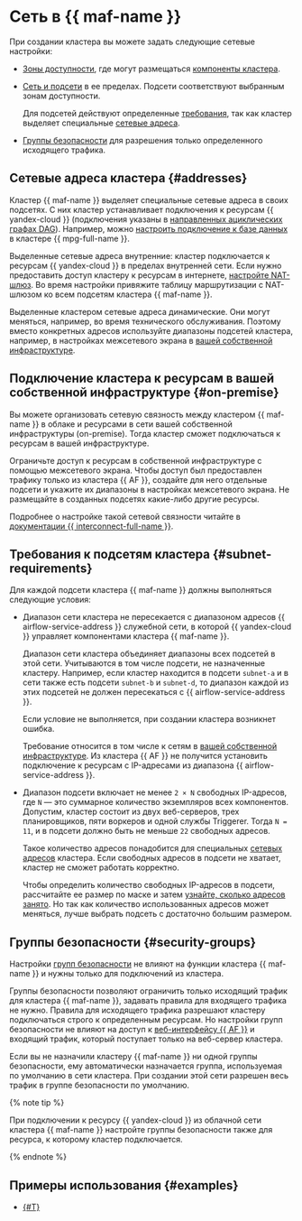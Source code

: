 # Сеть в {{ maf-name }}

При создании кластера вы можете задать следующие сетевые настройки:

* [Зоны доступности](../../overview/concepts/geo-scope.md), где могут размещаться [компоненты кластера](index.md#components).
* [Сеть и подсети](../../vpc/concepts/network.md) в ее пределах. Подсети соответствуют выбранным зонам доступности.

   Для подсетей действуют определенные [требования](#subnet-requirements), так как кластер выделяет специальные [сетевые адреса](#addresses).

* [Группы безопасности](#security-groups) для разрешения только определенного исходящего трафика.

## Сетевые адреса кластера {#addresses}

Кластер {{ maf-name }} выделяет специальные сетевые адреса в своих подсетях. С них кластер устанавливает подключения к ресурсам {{ yandex-cloud }} (подключения указаны в [направленных ациклических графах DAG](index.md#about-the-service)). Например, можно [настроить подключение к базе данных](../operations/lockbox-secrets-in-maf-cluster.md) в кластере {{ mpg-full-name }}.

Выделенные сетевые адреса внутренние: кластер подключается к ресурсам {{ yandex-cloud }} в пределах внутренней сети. Если нужно предоставить доступ кластеру к ресурсам в интернете, [настройте NAT-шлюз](../../vpc/operations/create-nat-gateway.md). Во время настройки привяжите таблицу маршрутизации с NAT-шлюзом ко всем подсетям кластера {{ maf-name }}.

Выделенные кластером сетевые адреса динамические. Они могут меняться, например, во время технического обслуживания. Поэтому вместо конкретных адресов используйте диапазоны подсетей кластера, например, в настройках межсетевого экрана в [вашей собственной инфраструктуре](#on-premise).

## Подключение кластера к ресурсам в вашей собственной инфраструктуре {#on-premise}

Вы можете организовать сетевую связность между кластером {{ maf-name }} в облаке и ресурсами в сети вашей собственной инфраструктуры (on-premise). Тогда кластер сможет подключаться к ресурсам в вашей инфраструктуре.

Ограничьте доступ к ресурсам в собственной инфраструктуре с помощью межсетевого экрана. Чтобы доступ был предоставлен трафику только из кластера {{ AF }}, создайте для него отдельные подсети и укажите их диапазоны в настройках межсетевого экрана. Не размещайте в созданных подсетях какие-либо другие ресурсы.

Подробнее о настройке такой сетевой связности читайте в [документации {{ interconnect-full-name }}](../../interconnect/concepts/index.md).

## Требования к подсетям кластера {#subnet-requirements}

Для каждой подсети кластера {{ maf-name }} должны выполняться следующие условия:

* Диапазон сети кластера не пересекается с диапазоном адресов {{ airflow-service-address }} служебной сети, в которой {{ yandex-cloud }} управляет компонентами кластера {{ maf-name }}.

   Диапазон сети кластера объединяет диапазоны всех подсетей в этой сети. Учитываются в том числе подсети, не назначенные кластеру. Например, если кластер находится в подсети `subnet-a` и в сети также есть подсети `subnet-b` и `subnet-d`, то диапазон каждой из этих подсетей не должен пересекаться с {{ airflow-service-address }}.

   Если условие не выполняется, при создании кластера возникнет ошибка.

   Требование относится в том числе к сетям в [вашей собственной инфраструктуре](#on-premise). Из кластера {{ AF }} не получится установить подключение к ресурсам с IP-адресами из диапазона {{ airflow-service-address }}.

* Диапазон подсети включает не менее `2 × N` свободных IP-адресов, где `N` — это суммарное количество экземпляров всех компонентов. Допустим, кластер состоит из двух веб-серверов, трех планировщиков, пяти воркеров и одной службы Triggerer. Тогда `N = 11`, и в подсети должно быть не меньше `22` свободных адресов.

   Такое количество адресов понадобится для специальных [сетевых адресов](#addresses) кластера. Если свободных адресов в подсети не хватает, кластер не сможет работать корректно.

   Чтобы определить количество свободных IP-адресов в подсети, рассчитайте ее размер по маске и затем [узнайте, сколько адресов занято](../../vpc/operations/subnet-used-addresses.md). Но так как количество использованных адресов может меняться, лучше выбрать подсеть с достаточно большим размером.

## Группы безопасности {#security-groups}

Настройки [групп безопасности](../../vpc/concepts/security-groups.md) не влияют на функции кластера {{ maf-name }} и нужны только для подключений из кластера.

Группы безопасности позволяют ограничить только исходящий трафик для кластера {{ maf-name }}, задавать правила для входящего трафика не нужно. Правила для исходящего трафика разрешают кластеру подключаться строго к определенным ресурсам. Но настройки групп безопасности не влияют на доступ к [веб-интерфейсу {{ AF }}](../operations/af-interfaces.md#web-gui) и входящий трафик, который поступает только на веб-сервер кластера.

Если вы не назначили кластеру {{ maf-name }} ни одной группы безопасности, ему автоматически назначается группа, используемая по умолчанию в сети кластера. При создании этой сети разрешен весь трафик в группе безопасности по умолчанию.

{% note tip %}

При подключении к ресурсу {{ yandex-cloud }} из облачной сети кластера {{ maf-name }} настройте группы безопасности также для ресурса, к которому кластер подключается.

{% endnote %}


## Примеры использования {#examples}

* [{#T}](../tutorials/airflow-auto-tasks.md)
